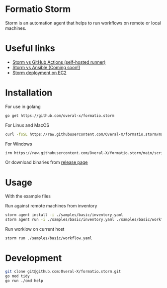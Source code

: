 # Formatio Storm

Storm is an automation agent that helps to run workflows on remote or local machines.

# Useful links
- <a href="https://www.linkedin.com/posts/struckchure_devops-automatio-github-activity-7234504216193470465-Psf9" target="_blank">Storm vs GitHub Actions (self-hosted runner)</a>
- <a href="#" target="_blank">Storm vs Ansible (Coming soon!)</a>
- <a href="https://github.com/struckchure/storm-with-github-workflow" target="_blank">Storm deployment on EC2</a>

# Installation

For use in golang

```sh
go get https://github.com/overal-x/formatio.storm
```

For Linux and MacOS

```sh
curl -fsSL https://raw.githubusercontent.com/Overal-X/formatio.storm/main/scripts/install.sh | bash
```

For Windows

```sh
irm https://raw.githubusercontent.com/Overal-X/formatio.storm/main/scripts/install.ps1 | iex
```

Or download binaries from [release page](https://github.com/Overal-X/formatio.storm/releases)

# Usage

With the example files

Run against remote machines from inventory

```sh
storm agent install -i ./samples/basic/inventory.yaml
storm agent run -i ./samples/basic/inventory.yaml ./samples/basic/workflow.yaml
```

Run worklow on current host

```sh
storm run ./samples/basic/workflow.yaml
```

# Development

```sh
git clone git@github.com:Overal-X/formatio.storm.git
go mod tidy
go run ./cmd help
```
